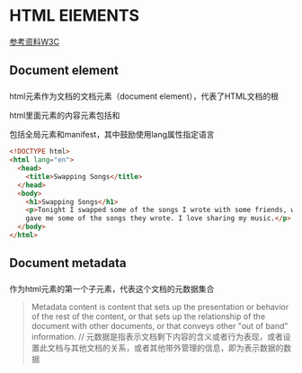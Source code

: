 # HTML ElEMENTS

[参考资料W3C](https://www.w3.org/TR/2017/REC-html52-20171214/index.html#contents)

## Document element

### <html>

html元素作为文档的文档元素（document element），代表了HTML文档的根

html里面元素的内容元素包括<body>和<head>

包括全局元素和manifest，其中鼓励使用lang属性指定语言

```html
<!DOCTYPE html>
<html lang="en">
  <head>
    <title>Swapping Songs</title>
  </head>
  <body>
    <h1>Swapping Songs</h1>
    <p>Tonight I swapped some of the songs I wrote with some friends, who
    gave me some of the songs they wrote. I love sharing my music.</p>
  </body>
</html>
```

## Document metadata

### <head>

作为html元素的第一个子元素，代表这个文档的元数据集合

> Metadata content is content that sets up the presentation or behavior of the rest of the content, or that sets up the relationship of the document with other documents, or that conveys other "out of band" information.  // 元数据是指表示文档剩下内容的含义或者行为表现，或者设置此文档与其他文档的关系，或者其他带外管理的信息，即为表示数据的数据

### <title>

head里面的元数据，只能包含一个title元素，表示文档的名字或者主题

### <base>

元数据，唯一，设置此文档的主URL

`<base href="https://www.example.com/news/index.html">`

###  <link>

元数据，指定html文档连接其他资源文件如css

属性rel，必须，指定链接的类型

href，指定链接的文件地址

type，指定文件的MIME类型

### <meta>

元数据，用来表示不能被其他元数据标签如<base>等表示的多种元数据

属性name，表示描述的数据的类型

属性content，指定元数据的内容

特别的，`<meta http-equiv="X-UA-Compatible" content="IE=edge"> `表示告诉IE8以何种方式去渲染网页

### <style>

通常用来设置css

## Sections

### <body>

代表文档的内容

body元素是段落的根目录

### <article>

代表一份完整的内容，可以是报纸杂志上面的文章短文等

一般在内容加入<h1-h6>元素以明确

### <section>

代表文档或应用的一段内容或者一个章节，一块相对独立的部分

一般在内容加入<h1-h6>元素已明确

### <nav>

代表页面中包含导航到其他页面的链接部分的内容

### <aside>

代表段落中与段落内容区分开的不同但是有关联的内容

### <h1-h6>

标题

### <header>

一般包含段落简介和导航说明的内容

### <footer>

一般包含者段落文章相关的信息说明，比如作者，版权说明，编写时间，相关链接等等

## Grouping content

### <p>

代表一个段落

### <address>

个人组织或者单位的联系信息，包括社交媒体，住址电话等等

### <hr>

代表段落级的变化，如主题转变，过渡段，场景转变

```html
<section>
  <h1>Communication</h1>
  <p>There are various methods of communication. This section
  covers a few of the important ones used by the project.</p>
  <hr>
  <p>Communication stones seem to come in pairs and have mysterious
  properties:</p>
  <ul>
    <li>They can transfer thoughts in two directions once activated
    if used alone.</li>
    <li>If used with another device, they can transfer one’s
    consciousness to another body.</li>
    <li>If both stones are used with another device, the
    consciousnesses switch bodies.</li>
  </ul>
  <hr>
  <p>Radios use the electromagnetic spectrum in the meter range and
  longer.</p>
  <hr>
  <p>Signal flares use the electromagnetic spectrum in the
  nanometer range.</p>
</section>
```



### <pre>

代表一块需要展示的内容

### <blockquote>

代表引用的内容块

### <ol>

代表一块有序列表内容

### <ul>

代表一块无序列表内容

### <li>

<ol> 或<ul>元素的子节点

### <dl>

表示一组术语描述组

### <dt>

表示一项术语

### <dd>

表示一项术语的描述

### <figure>

表示一些流内容(flow content),一般表示主流内容里面的一个独立的单元

### <figcaption>

表示<figure>里面内容的标题

### <main>

表示<body>里面的主体内容

### <div>

没有任何具体的语义，它表示他的子节点，可以用class lang title 等属性去标记常见的语意

## Text-level sematics

### <a>

有href属性，表示被其内容标记的超链接

无href属性，表示占位符，或者仅表示元素的内容

### <em>

表示强调重点内容

### <strong>

表示重要，严肃或者很急的内容

### <small>

表示附带的注释

### s元素

表示不再准确或者不在相关的内容，如过期的价格

### <cite>

表示内容的参考，必须包括内容的标题或者作者或者url的引用链接

### <q>

表示作者引用的修辞，属性cite指定一个链接以查看引用内容的位置

### <dfn>

表示术语的缩写的描述示例，通常与<abbr>一起使用

### <abbr>

常作为<dfn>的子元素,title属性描述术语的全称

### <ruby>

来展示东亚文字注音或字符注释 

### <rb>

### <rt>

### <rtc>

### <rp>

#### <data>

### <time>

### <code>

代表一段代码

### <var>

代表一个变量

### <samp>

代表程序和计算机输出的一段例子或者引用

### <kbd>

代表用户输入，通常是键盘，也可能代表其他如

### <sub> <sup>

<sub>是子脚本，而<sup>是超脚本，超脚本就是这段脚本约定的变量

### <i>

表示引用的术语，专有名词，不同语境的词汇等等

### <b>

代表一系列不带有重要性暗示含义的文本如文章的关键词等等

### <u>

注释

### <mark>

表示标记

### <bdi>

 Text directionality isolation 

### <bdo>

 Text directionality formatting 

### <span>

类似<div>,没有语义上的标记含义，通常设置属性以语义化

### <br>

换行

### <wbr>

表示换行机会，我的理解是语义化的占位符

## Edit

### <ins>

常包含在<aside>内，表示文档的添加说明	

### <del>

表示文档中删除的部分

## Embedded content（嵌入式内容）

### <picture>

通常作为<img>的母元素，设置属性为其子元素提供源数据或者说明

### <source>

代表资源的容器

### <img>

嵌入的图像，可设置多个属性

### <iframe>

代表一个嵌套的浏览器上下文，可以是指向本页面也可以是其他页面

### <embed>

为外部应用或者交互式内容提供集成点，比如flash

#### <object>

表示一个外部的嵌入式对像，可以是图片也可以是插件，或者浏览器页面的一部分上下文

### <param>

无任何特殊含义，常用于<object>的内子元素

### <video>

用于视频或者带字幕的音频

### <audio>

声音或者音频

### <track>

用于为媒体元素指定明确的外部文本

### <map>

通常作为<area>或者<img>的母元素，定义一块地图

### <area>

代表地图上相应的区域及其超链接，或者地图上面的死区

## Links

Links代表两种资源之间的连接，其中一种是当前的文档

有两种类型的links：

1. 指向外部资源的链接，通常用于扩展本文档的内容
2. 超链接，导航向的外部资源

### <a> <area>

### <link>

## Tabular data

### <table>

代表多个维度的数据集合

### <caption>

表示表格的标题

### <colgroup>

代表表格的列的组合

### <col>

代表表格的一列，no end tag

### <tbody>

表示一块数据

### <thead>

一块数据的标题,通常忽略end tag

### <tfoot>

一块数据的注脚,通常忽略end tag

### <tr>

表示一行数据单元格,通常忽略end tag

### <td>

表示一个数据单元格,通常忽略end tag

### <th>

表示一个数据单元格的标题，可以理解为加粗的<td>,通常忽略end tag

```html
<table>
  <thead>
  <tr>
    <th>
    <th>2008
    <th>2007
    <th>2006
  <tbody>
  <tr>
    <th>Net sales
    <td>$ 32,479
    <td>$ 24,006
    <td>$ 19,315
  <tr>
    <th>Cost of sales
    <td>  21,334
    <td>  15,852
    <td>  13,717
  <tbody>
  <tr>
    <th>Gross margin
    <td>$ 11,145
    <td>$  8,154
    <td>$  5,598
  <tfoot>
  <tr>
    <th>Gross margin percentage
    <td>34.3%
    <td>34.0%
    <td>29.0%
</table>
```



## Forms

### <form>

表示一组可以编辑并且提交给服务器的数据集

### <label>

表示用户接口的标题

### <input> 



### <button>

### <select>

代表在一组选项中进行选择的控件

### <datalist>

作为<option>的母元素，一组数据选项

### <optgruop>

一组<option>

### <option>

选项

### <textarea>

As a child of a `select` element.

As a child of a `datalist` element.

As a child of an `optgroup` element.

### <output>

代表一组数据的结果

### <progress>

代表完成任务的的进度

### <meter>

代表一组标量的测量

### <fieldset>

代表一组相同主题的表单控件

### <legend>

一组表单控件的的标题

## Interactive elements

### <details>

表示公开小部件，用户可以从该小部件获得附加信息或控件 

### <summary>

作为<detail>的子元素，表示说明，概览

### <dialog>

表示一组交互的对话容器

## Scripting

### <script>

src指定外联的js文件，或者直接嵌入，也可以指定type类型

### <noscript>

表示容器，如果浏览器禁用脚本就会启用，如果脚本正常执行那么什么都不会显示

### <template>

在dom中并不会表示任何节点，也就是浏览器渲染时这个元素可忽略

用于声明可以通过脚本克隆并插入到文档中的HTML片段 

### <canvas>

画布，用于渲染游戏图像，图像

## 关于DOCTYPE

> DOCTYPEs are required for legacy reasons. When omitted, browsers tend to use a different rendering mode that is incompatible with some specifications. Including the DOCTYPE in a document ensures that the browser makes a best-effort attempt at following the relevant specifications. 

简而言之就是忽略DOCTYPE的话会导致浏览器尝试使用不同的渲染模式，而这种渲染模式可能会导致与某些规范冲突，声明DOCTYPE保证浏览器尽最大可能遵循相关规范

## 关于web语义化

我的理解是人可以通过文章的内容和段落的结构，也就是上下文去判断一段内容的具体语义，而机器只能读取文本，也就是它并不能分辨哪一块内容代表的主题内容，web语义化就能够使文档在程序员编写的时候人为地去设置具体的语义结构，这样通过机器程序就能通过标签的语义去读取相关的内容，进而更好地进行相关的处理